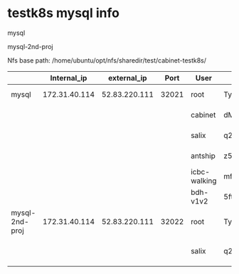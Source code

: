# testk8s mysql info

mysql

mysql-2nd-proj

Nfs base path: /home/ubuntu/opt/nfs/sharedir/test/cabinet-testk8s/

|                | Internal_ip   | external_ip   | Port  | User         | Password          | nfs_path                        |
| -------------- | ------------- | ------------- | ----- | ------------ | ----------------- | ------------------------------- |
| mysql          | 172.31.40.114 | 52.83.220.111 | 32021 | root         | Ty80fFUNJ3N44Hlj  | ${Nfs base path}/mysql          |
|                |               |               |       | cabinet      | dMVNGMD8HymZu6pS  | ${Nfs base path}/mysql          |
|                |               |               |       | salix        | q2b0uhNR7eJhKK3w  | ${Nfs base path}/mysql          |
|                |               |               |       | antship      | z56Qjr10Cz52AyOn  | ${Nfs base path}/mysql          |
|                |               |               |       | icbc-walking | mfK8rkl08vIpLBel  | ${Nfs base path}/mysql          |
|                |               |               |       | bdh-v1v2     | 5ftoGcmwmw5Ka4jf  | ${Nfs base path}/mysql          |
| mysql-2nd-proj | 172.31.40.114 | 52.83.220.111 | 32022 | root         | Ty80fFUNJ3N44Hlj  | ${Nfs base path}/mysql-2nd-proj |
|                |               |               |       | salix        | q2b0uhNR7baisheng | ${Nfs base path}/mysql-2nd-proj |



